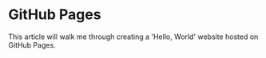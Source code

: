 # GitHub Pages
This article will walk me through creating a 'Hello, World' website hosted on GitHub Pages. 

